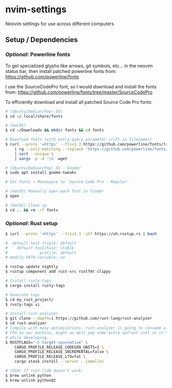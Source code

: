 nvim-settings
=============

Neovim settings for use across different computers


## Setup / Dependencies ##


### _Optional_: Powerline fonts ###

To get specialized glyphs like arrows, git symbols, etc... in the neovim status
bar, then install patched powerline fonts from:
https://github.com/powerline/fonts

I use the SourceCodePro font, so I would download and install the fonts from:
https://github.com/powerline/fonts/tree/master/SourceCodePro

To efficiently download and install all patched Source Code Pro fonts:

```bash
# (Ubuntu/Debian/Pop!_OS)
$ cd ~/.local/share/fonts

# (macOS)
$ cd ~/Downloads && mkdir fonts && cd fonts

# Download fonts (with extra query parameter cruft in filenames)
$ curl --proto '=https' --tlsv1.3 https://github.com/powerline/fonts/tree/master/SourceCodePro \
    | rg --only-matching --replace 'https://github.com/powerline/fonts/raw/master/SourceCodePro/$1' '\"([^/"]+\.otf)\"' \
    | sort --unique \
    | xargs -p -d '\n' wget

# (Ubuntu/Debian/Pop!_OS - Gnome)
$ sudo apt install gnome-tweaks

# Set Fonts > Monospace to 'Source Code Pro - Regular'

# (macOS) Manually open each font in finder
$ open .

# (macOS) Clean up
$ cd .. && rm -rf fonts
```


### _Optional_: Rust setup ###

```bash
$ curl --proto '=https' --tlsv1.3 -sSf https://sh.rustup.rs | bash

#  default host triple: default
#    default toolchain: stable
#              profile: default
# modify PATH variable: no

$ rustup update nightly
$ rustup component add rust-src rustfmt clippy

# Install rusty-tags
$ cargo install rusty-tags

# Generate tags
$ cd my_rust_project/
$ rusty-tags vi

# Install rust-analyzer
$ git clone --depth=1 https://github.com/rust-lang/rust-analyzer
$ cd rust-analyzer
# Compile with many optimizations. rust-analyzer is going to consume a LOT of
# CPU on our machine, might as well pay some extra upfront cost so it's faster
# while developing.
$ RUSTFLAGS="-C target-cpu=native" \
    CARGO_PROFILE_RELEASE_CODEGEN_UNITS=1 \
    CARGO_PROFILE_RELEASE_INCREMENTAL=false \
    CARGO_PROFILE_RELEASE_LTO=fat \
    cargo xtask install --server --jemalloc

# (OSX) If rust-lldb doesn't work:
$ brew unlink python
$ brew unlink python@2
```

